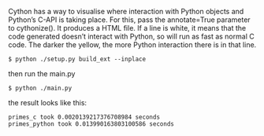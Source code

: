 Cython has a way to visualise where interaction with Python objects and Python’s C-API is taking place. For this, pass the annotate=True parameter to cythonize(). It produces a HTML file.
If a line is white, it means that the code generated doesn’t interact with Python, so will run as fast as normal C code. The darker the yellow, the more Python interaction there is in that line.

```shell
$ python ./setup.py build_ext --inplace
```

then run the main.py

```shell
$ python ./main.py
```

the result looks like this:

```shell
primes_c took 0.0020139217376708984 seconds
primes_python took 0.013990163803100586 seconds
```
